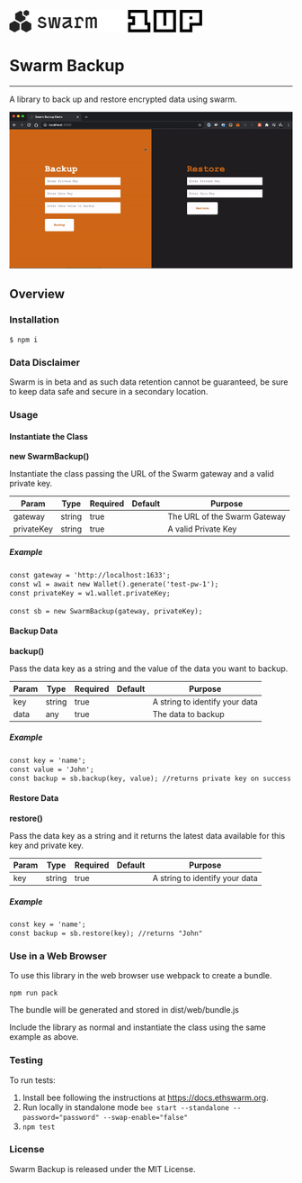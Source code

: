<p float="left">
	<img src="https://raw.githubusercontent.com/1up-digital/swarm-backup/master/swarm-logo.svg" alt="Swarm" height="40px">        <img src="https://raw.githubusercontent.com/1up-digital/swarm-backup/master/1up-logo.svg" alt="1UP" height="40px">
</p>

# Swarm Backup

<hr>

A library to back up and restore encrypted data using swarm.

![Swarm Backup Demo](https://raw.githubusercontent.com/1up-digital/swarm-backup/master/demo.gif "Demo")

## Overview

### Installation

`$ npm i`

### Data Disclaimer

Swarm is in beta and as such data retention cannot be guaranteed, be sure to keep data safe and secure in a secondary location.

### Usage

#### Instantiate the Class

**new SwarmBackup()**

Instantiate the class passing the URL of the Swarm gateway and a valid private key.

| Param      | Type   | Required | Default | Purpose                      |
| ---------- | ------ | -------- | ------- | ---------------------------- |
| gateway    | string | true     |         | The URL of the Swarm Gateway |
| privateKey | string | true     |         | A valid Private Key          |

##### Example

```
const gateway = 'http://localhost:1633';
const w1 = await new Wallet().generate('test-pw-1');
const privateKey = w1.wallet.privateKey;

const sb = new SwarmBackup(gateway, privateKey);
```

#### Backup Data

**backup()**

Pass the data key as a string and the value of the data you want to backup.

| Param | Type   | Required | Default | Purpose                        |
| ----- | ------ | -------- | ------- | ------------------------------ |
| key   | string | true     |         | A string to identify your data |
| data  | any    | true     |         | The data to backup             |

##### Example

```
const key = 'name';
const value = 'John';
const backup = sb.backup(key, value); //returns private key on success
```

#### Restore Data

**restore()**

Pass the data key as a string and it returns the latest data available for this key and private key.

| Param | Type   | Required | Default | Purpose                        |
| ----- | ------ | -------- | ------- | ------------------------------ |
| key   | string | true     |         | A string to identify your data |

##### Example

```
const key = 'name';
const backup = sb.restore(key); //returns "John"
```

### Use in a Web Browser

To use this library in the web browser use webpack to create a bundle.

```
npm run pack
```

The bundle will be generated and stored in dist/web/bundle.js

Include the library as normal and instantiate the class using the same example as above.

### Testing

To run tests:

1.  Install bee following the instructions at https://docs.ethswarm.org.
2.  Run locally in standalone mode `bee start --standalone --password="password" --swap-enable="false"`
3.  `npm test`

### License

Swarm Backup is released under the MIT License.
